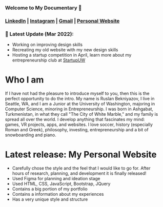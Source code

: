 ### Welcome to My Documentary 👋

### [LinkedIn](https://www.linkedin.com/in/ruslan-bekniyazov/) | [Instagram](https://www.instagram.com/shkeeper_/) | [Gmail](https://mail.google.com/mail/?view=cm&source=mailto&to=rus.bekniyazov@gmail.com) | [Personal Website](https://www.ruslanbekniyazov.com)

### :tada: Latest Update (Mar 2022):
* Working on improving design skills
* Recreating my old website with my new design skills
* Hosting a startup competition in April, learn more about my entrepreneurship club at [StartupUW](https://startup-uw.com/)


# Who I am

If I have not had the pleasure to introduce myself to you, then this is the perfect opportunity to do the intro. My name is Ruslan Bekniyazov, I live in Seattle, WA, and I am a Junior at the University of Washington, majoring in Computer Science, minoring in Entrepreneurship. I was born in Ashgabat, Turkmenistan, in what they call "The City of White Marble," and my family is spread all over the world. I develop anything that fascinates my mind: games, VR projects, apps, and websites. I love soccer, history (especially Roman and Greek), philosophy, investing, entrepreneurship and a bit of snowboarding and piano.

# Latest release: My Personal Website
* Carefully chose the style and the feel that I would like to go for. After hours of research, planning, and development it is finally released!
* Used Figma for planning and ideation stage
* Used HTML, CSS, JavaScript, Bootstrap, JQuery
* Contains a big portion of my portfolio
* Contains a information about my experiences
* Has a very unique style and structure
